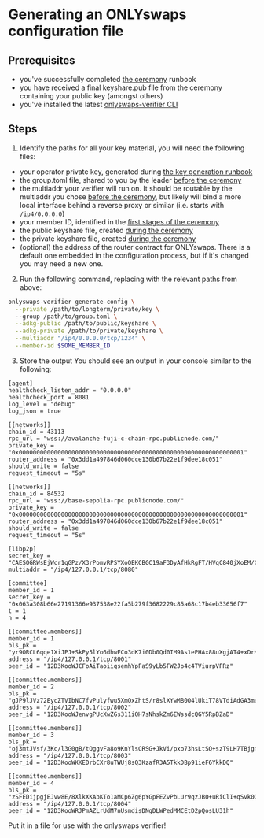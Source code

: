 # Generating an ONLYswaps configuration file

## Prerequisites
- you've successfully completed [the ceremony](./run-ceremony-operator.md) runbook
- you have received a final keyshare.pub file from the ceremony containing your public key (amongst others)
- you've installed the latest [onlyswaps-verifier CLI](./installing-onlyswaps-verifier.md)

## Steps
1. Identify the paths for all your key material, you will need the following files:
- your operator private key, generated during [the key generation runbook](./operator-key-generation.md)
- the group.toml file, shared to you by the leader [before the ceremony](./pre-ceremony-operator.md) 
- the multiaddr your verifier will run on. It should be routable by the multiaddr you chose [before the ceremony](./pre-ceremony-operator.md), but likely will bind a more local interface behind a reverse proxy or similar (i.e. starts with `/ip4/0.0.0.0`)
- your member ID, identified in the [first stages of the ceremony](./run-ceremony-operator.md)
- the public keyshare file, created [during the ceremony](./run-ceremony-operator.md)
- the private keyshare file, created [during the ceremony](./run-ceremony-operator.md)
- (optional) the address of the router contract for ONLYswaps. There is a default one embedded in the configuration process, but if it's changed you may need a new one.

2. Run the following command, replacing with the relevant paths from above:
```bash
onlyswaps-verifier generate-config \
  --private /path/to/longterm/private/key \       
  --group /path/to/group.toml \
  --adkg-public /path/to/public/keyshare \
  --adkg-private /path/to/private/keyshare \
  --multiaddr "/ip4/0.0.0.0/tcp/1234" \
  --member-id $SOME_MEMBER_ID
```

3. Store the output
You should see an output in your console similar to the following:
```
[agent]
healthcheck_listen_addr = "0.0.0.0"
healthcheck_port = 8081
log_level = "debug"
log_json = true

[[networks]]
chain_id = 43113
rpc_url = "wss://avalanche-fuji-c-chain-rpc.publicnode.com/"
private_key = "0x0000000000000000000000000000000000000000000000000000000000000001"
router_address = "0x3dd1a497846d060dce130b67b22e1f9dee18c051"
should_write = false
request_timeout = "5s"

[[networks]]
chain_id = 84532
rpc_url = "wss://base-sepolia-rpc.publicnode.com/"
private_key = "0x0000000000000000000000000000000000000000000000000000000000000001"
router_address = "0x3dd1a497846d060dce130b67b22e1f9dee18c051"
should_write = false
request_timeout = "5s"

[libp2p]
secret_key = "CAESQGRWsEjWcr1qGPz/X3rPomvRPSYXoOEKCBGC19aF3DyAfHkRgFT/HVqC840jXoEM/C34EkpM6VOpvcZvMZI1SxE="
multiaddr = "/ip4/127.0.0.1/tcp/8080"

[committee]
member_id = 1
secret_key = "0x063a308b66e27191366e937538e22fa5b279f3682229c85a68c17b4eb33656f7"
t = 1
n = 4

[[committee.members]]
member_id = 1
bls_pk = "yr9ORCL6qqe1XiJPJ+SkPy5lYo6dhwECo3dK7i0Db0Qd0IM9As1ePHAx88uXgjAT4+xDrKrsW9rjRsErPygiVQ=="
address = "/ip4/127.0.0.1/tcp/8001"
peer_id = "12D3KooWJCFoAiTaoiiqsemhYpFaS9yLb5FW2Jo4c4TViurpVFRz"

[[committee.members]]
member_id = 2
bls_pk = "gJP9lJVz72EycZTVIbNC7fvPulyfwu5XmOxZhtS/r8slXYwMB0O4lUkiT78VTdiAdGA3man8j4hQDI/nRTbvQw=="
address = "/ip4/127.0.0.1/tcp/8002"
peer_id = "12D3KooWJenvgPUcXwZGs311iQH7sNhskZm6EWssdcQGY5RpBZaD"

[[committee.members]]
member_id = 3
bls_pk = "oj3mtJVsf/3Kc/l3G0gB/tQggvFa8o9KnYlsCRSG+JkVi/pxo73hsLtSQ+szT9LH7TBjgfYc5+NuuSDdm6OsUA=="
address = "/ip4/127.0.0.1/tcp/8003"
peer_id = "12D3KooWKKEDrbCXr8uTWUj8sQ3KzafR3A5TkkDBp91ieF6YkkDQ"

[[committee.members]]
member_id = 4
bls_pk = "zSFEDijpgjEJvw8E/8XlkXKAbKTo1aMCp6Zg6pYGpFEZvPbLUr9qzJB0+uRiClI+qSvk0Q2jNX3Gs3nG55GQSg=="
address = "/ip4/127.0.0.1/tcp/8004"
peer_id = "12D3KooWRJPmAZLrUdM7nUsmdisDNgDLWPedMMCEtD2pQosLU31h"
```

Put it in a file for use with the onlyswaps verifier!
